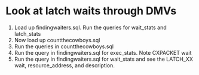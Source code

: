 # Look at latch waits through DMVs

1. Load up findingwaiters.sql. Run the queries for wait_stats and latch_stats
2. Now load up countthecowboys.sql
3. Run the queries in countthecowboys.sql
4. Run the query in findingwaiters.sql for exec_stats. Note CXPACKET wait
5. Run the query in findingwaiters.sql for wait_stats and see the LATCH_XX wait, resource_address, and description.